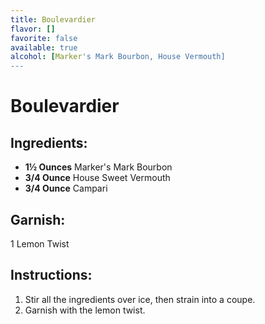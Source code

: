 ```yaml
---
title: Boulevardier
flavor: []
favorite: false
available: true
alcohol: [Marker's Mark Bourbon, House Vermouth]
---
```

# Boulevardier

## Ingredients:
- **1½ Ounces** Marker's Mark Bourbon
- **3/4 Ounce** House Sweet Vermouth
- **3/4 Ounce** Campari

## Garnish: 
1 Lemon Twist

## Instructions:
1. Stir all the ingredients over ice, then strain into a coupe. 
2. Garnish with the lemon twist.





